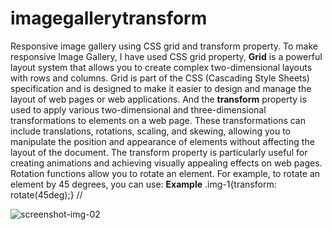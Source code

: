 # imagegallerytransform
Responsive image gallery using CSS grid and transform property.
To make responsive Image Gallery, I have used CSS grid property, **Grid** is a powerful layout system that allows you to create complex two-dimensional layouts with rows and columns. Grid is part of the CSS (Cascading Style Sheets) specification and is designed to make it easier to design and manage the layout of web pages or web applications. And the **transform** property is used to apply various two-dimensional and three-dimensional transformations to elements on a web page. These transformations can include translations, rotations, scaling, and skewing, allowing you to manipulate the position and appearance of elements without affecting the layout of the document. The transform property is particularly useful for creating animations and achieving visually appealing effects on web pages. Rotation functions allow you to rotate an element. For example, to rotate an element by 45 degrees, you can use: **Example** .img-1{transform: rotate(45deg);} //


![screenshot-img-02](https://github.com/SunilKandpal007/imagegallerytransform/assets/45088791/becae531-efab-4349-8c7e-53b8c98e6a82)
